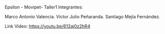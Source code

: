 Epsilon - Movipet-  Taller1 
Integrantes:

Marco Antonio Valencia.
Victor Julio Peñaranda.
Santiago Mejía Fernández.

Link Video:
https://youtu.be/612aj0z2hR4